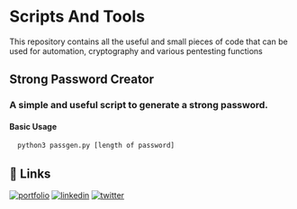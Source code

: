 
# Scripts And Tools

This repository contains all the useful and small pieces of code that can be used for automation, cryptography and various pentesting functions



## Strong Password Creator

### A simple and useful script to generate a strong password.


#### Basic Usage
```bash
  python3 passgen.py [length of password]
```
    

## 🔗 Links
[![portfolio](https://img.shields.io/badge/my_portfolio-000?style=for-the-badge&logo=ko-fi&logoColor=white)](https://nitin2927.github.io/LilPentestWritings)
[![linkedin](https://img.shields.io/badge/linkedin-0A66C2?style=for-the-badge&logo=linkedin&logoColor=white)](https://www.linkedin.com/nitin-ahlawat)
[![twitter](https://img.shields.io/badge/twitter-1DA1F2?style=for-the-badge&logo=twitter&logoColor=white)](https://twitter.com/NitinAh25103203)


